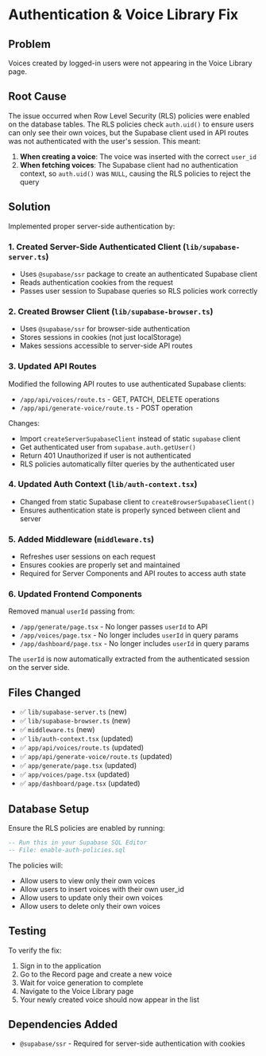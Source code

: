 # Authentication & Voice Library Fix

## Problem
Voices created by logged-in users were not appearing in the Voice Library page.

## Root Cause
The issue occurred when Row Level Security (RLS) policies were enabled on the database tables. The RLS policies check `auth.uid()` to ensure users can only see their own voices, but the Supabase client used in API routes was not authenticated with the user's session. This meant:

1. **When creating a voice**: The voice was inserted with the correct `user_id`
2. **When fetching voices**: The Supabase client had no authentication context, so `auth.uid()` was `NULL`, causing the RLS policies to reject the query

## Solution
Implemented proper server-side authentication by:

### 1. Created Server-Side Authenticated Client (`lib/supabase-server.ts`)
- Uses `@supabase/ssr` package to create an authenticated Supabase client
- Reads authentication cookies from the request
- Passes user session to Supabase queries so RLS policies work correctly

### 2. Created Browser Client (`lib/supabase-browser.ts`)
- Uses `@supabase/ssr` for browser-side authentication
- Stores sessions in cookies (not just localStorage)
- Makes sessions accessible to server-side API routes

### 3. Updated API Routes
Modified the following API routes to use authenticated Supabase clients:
- `/app/api/voices/route.ts` - GET, PATCH, DELETE operations
- `/app/api/generate-voice/route.ts` - POST operation

Changes:
- Import `createServerSupabaseClient` instead of static `supabase` client
- Get authenticated user from `supabase.auth.getUser()`
- Return 401 Unauthorized if user is not authenticated
- RLS policies automatically filter queries by the authenticated user

### 4. Updated Auth Context (`lib/auth-context.tsx`)
- Changed from static Supabase client to `createBrowserSupabaseClient()`
- Ensures authentication state is properly synced between client and server

### 5. Added Middleware (`middleware.ts`)
- Refreshes user sessions on each request
- Ensures cookies are properly set and maintained
- Required for Server Components and API routes to access auth state

### 6. Updated Frontend Components
Removed manual `userId` passing from:
- `/app/generate/page.tsx` - No longer passes `userId` to API
- `/app/voices/page.tsx` - No longer includes `userId` in query params
- `/app/dashboard/page.tsx` - No longer includes `userId` in query params

The `userId` is now automatically extracted from the authenticated session on the server side.

## Files Changed
- ✅ `lib/supabase-server.ts` (new)
- ✅ `lib/supabase-browser.ts` (new)
- ✅ `middleware.ts` (new)
- ✅ `lib/auth-context.tsx` (updated)
- ✅ `app/api/voices/route.ts` (updated)
- ✅ `app/api/generate-voice/route.ts` (updated)
- ✅ `app/generate/page.tsx` (updated)
- ✅ `app/voices/page.tsx` (updated)
- ✅ `app/dashboard/page.tsx` (updated)

## Database Setup
Ensure the RLS policies are enabled by running:
```sql
-- Run this in your Supabase SQL Editor
-- File: enable-auth-policies.sql
```

The policies will:
- Allow users to view only their own voices
- Allow users to insert voices with their own user_id
- Allow users to update only their own voices
- Allow users to delete only their own voices

## Testing
To verify the fix:
1. Sign in to the application
2. Go to the Record page and create a new voice
3. Wait for voice generation to complete
4. Navigate to the Voice Library page
5. Your newly created voice should now appear in the list

## Dependencies Added
- `@supabase/ssr` - Required for server-side authentication with cookies

